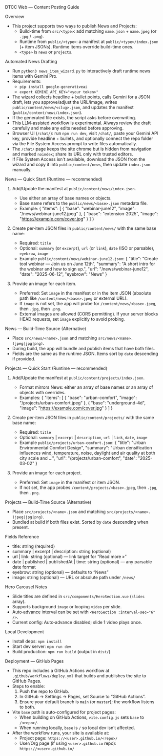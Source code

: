 DTCC Web — Content Posting Guide

Overview
- This project supports two ways to publish News and Projects:
  - Build-time from `src/<type>`: add matching `name.json` + `name.jpeg` (or `.jpg` / `.png`).
  - Runtime from `public/<type>`: a manifest at `public/<type>/index.json` (+ item JSONs). Runtime items override build-time ones.
  - `<type>` is `news` or `projects`.

Automated News Drafting
- Run `python3 news_item_wizard.py` to interactively draft runtime news items with Gemini Pro.
- Requirements:
  - `pip install google-generativeai`
  - `export GEMINI_API_KEY="<your token>"`
- The wizard collects headline + bullet points, calls Gemini for a JSON draft, lets you approve/adjust the URL/image, writes `public/content/news/<slug>.json`, and updates the manifest (`public/content/news/index.json`).
- If the generated file exists, the script asks before overwriting.
- This LLM-assisted workflow is experimental. Always review the draft carefully and make any edits needed before approving.
- Browser UI (`/chat/`): run `npm run dev`, visit `/chat/`, paste your Gemini API key, provide headline + bullets, and optionally connect the repo folder via the File System Access prompt to write files automatically.
- The `/chat/` page keeps the site chrome but is hidden from navigation and marked `noindex`; share its URL only with trusted editors.
- If File System Access isn't available, download the JSON from the wizard and copy it into `public/content/news`, then update `index.json` manually.

News — Quick Start (Runtime — recommended)
1) Add/Update the manifest at `public/content/news/index.json`.
   - Use either an array of base names or objects.
   - Base name refers to the `public/news/<base>.json` metadata file.
   - Example:
     {
       "items": [
         { "base": "webinar-june12", "image": "/news/webinar-june12.jpeg" },
         { "base": "extension-2025", "image": "https://example.com/cover.jpg" }
       ]
     }

2) Create per‑item JSON files in `public/content/news/` with the same base name:
   - Required: `title`
   - Optional: `summary` (or `excerpt`), `url` (or `link`), `date` (ISO or parsable), `eyebrow`, `image`
   - Example `public/content/news/webinar-june12.json`:
     {
       "title": "Create tool webinar — Join us on June 12th",
       "summary": "A short intro for the webinar and how to sign up.",
       "url": "/news/webinar-june12",
       "date": "2025-06-12",
       "eyebrow": "News"
     }

3) Provide an image for each item.
   - Preferred: Set `image` in the manifest or in the item JSON (absolute path like `/content/news/<base>.jpeg` or external URL).
   - If `image` is not set, the app will probe for `/content/news/<base>.jpeg`, then `.jpg`, then `.png`.
   - External images are allowed (CORS permitting). If your server blocks HEAD requests, set `image` explicitly to avoid probing.

News — Build‑Time Source (Alternative)
- Place `src/news/<name>.json` and matching `src/news/<name>.(jpeg|jpg|png)`.
- During build, the app will bundle and publish items that have both files.
- Fields are the same as the runtime JSON. Items sort by `date` descending if provided.

Projects — Quick Start (Runtime — recommended)
1) Add/Update the manifest at `public/content/projects/index.json`.
   - Format mirrors News: either an array of base names or an array of objects with overrides.
   - Examples:
     {
       "items": [
         { "base": "urban-comfort", "image": "/projects/urban-comfort.jpeg" },
         { "base": "underground-4d", "image": "https://example.com/cover.jpg" }
       ]
     }

2) Create per‑item JSON files in `public/content/projects/` with the same base name:
   - Required: `title`
   - Optional: `summary` | `excerpt` | `description`, `url` | `link`, `date`, `image`
   - Example `public/projects/urban-comfort.json`:
     {
       "title": "Urban Environmental Comfort Design",
       "summary": "Urban densification influences wind, temperature, noise, daylight and air quality at both city scale and …",
       "url": "/projects/urban-comfort",
       "date": "2025-03-02"
     }

3) Provide an image for each project.
   - Preferred: Set `image` in the manifest or item JSON.
   - If not set, the app probes `/content/projects/<base>.jpeg`, then `.jpg`, then `.png`.

Projects — Build‑Time Source (Alternative)
- Place `src/projects/<name>.json` and matching `src/projects/<name>.(jpeg|jpg|png)`.
- Bundled at build if both files exist. Sorted by `date` descending when present.

Fields Reference
- title: string (required)
- summary | excerpt | description: string (optional)
- url | link: string (optional) — link target for “Read more »”
- date | published | publishedAt | time: string (optional) — any parsable date format
- eyebrow: string (optional) — defaults to “News”
- image: string (optional) — URL or absolute path under `/news/`

Hero Carousel Notes
- Slide titles are defined in `src/components/HeroSection.vue` (`slides` array).
- Supports background `image` or looping `video` per slide.
- Auto‑advance interval can be set with `<HeroSection :interval-sec="6" />`.
 - Current config: Auto‑advance disabled; slide 1 video plays once.

Local Development
- Install deps: `npm install`
- Start dev server: `npm run dev`
- Build production: `npm run build` (output in `dist/`)

Deployment — GitHub Pages
- This repo includes a GitHub Actions workflow at `.github/workflows/deploy.yml` that builds and publishes the site to GitHub Pages.
- Steps to enable:
  1) Push the repo to GitHub.
  2) In GitHub → Settings → Pages, set Source to “GitHub Actions”.
  3) Ensure your default branch is `main` (or `master`); the workflow listens to both.
- Vite `base` path is auto-configured for project pages:
  - When building on GitHub Actions, `vite.config.js` sets `base` to `/<repo>/`.
  - When running locally, `base` is `/` so local dev isn’t affected.
- After the workflow runs, your site is available at:
  - Project page: `https://<user>.github.io/<repo>/`
  - User/Org page (if using `<user>.github.io` repo): `https://<user>.github.io/`
